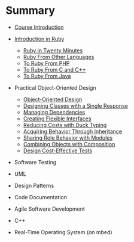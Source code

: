 # Summary

* [Course Introduction](README.md)

* [Introduction in Ruby](ruby/introduction_in_ruby.md)
   * [Ruby in Twenty Minutes](ruby_in_twenty_minutes.md)
   * [Ruby From Other Languages](ruby_from_other_languages.md)
   * [To Ruby From PHP](to_ruby_from_php.md)
   * [To Ruby From C and C++](to_ruby_from_c_and_c++.md)
   * [To Ruby From Java](to_ruby_from_java.md)

* Practical Object-Oriented Design
   * [Object-Oriented Design](chapter1.md)
   * [Designing Classes with a Single Response](designingclasses_with_a_single_response_md.md)
   * [Managing Dependencies](managing_dependencies.md)
   * [Creating Flexible Interfaces](creating_flexible_interfaces.md)
   * [Reducing Costs with Duck Typing](reducing_costs_with_duck_typing.md)
   * [Acquiring Behavior Through Inheritance](acquiring_behavior_through_inheritance.md)
   * [Sharing Role Behavior with Modules](sharing_role_behavior_with_modules.md)
   * [Combining Objects with Composition](combining_objects_with_composition.md)
   * [Design Cost-Effective Tests](design_cost-effective_tests.md)

* Software Testing
* UML
* Design Patterns
* Code Documentation
* Agile Software Development
* C++
* Real-Time Operating System (on mbed)